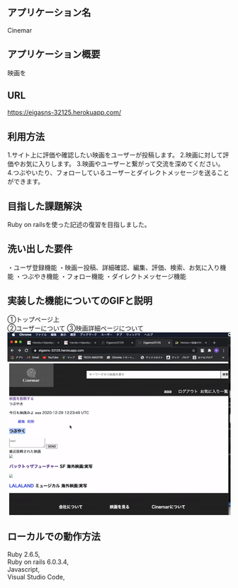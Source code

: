 ## アプリケーション名	
Cinemar
## アプリケーション概要
映画を
## URL
https://eigasns-32125.herokuapp.com/
## 利用方法
1.サイト上に評価や確認したい映画をユーザーが投稿します。
2.映画に対して評価やお気に入りします。
3.映画やユーザーと繋がって交流を深めてください。
4.つぶやいたり、フォローしているユーザーとダイレクトメッセージを送ることができます。
## 目指した課題解決
Ruby on railsを使った記述の復習を目指しました。
## 洗い出した要件
・ユーザ登録機能 
・映画ー投稿、詳細確認、編集、評価、検索、お気に入り機能
・つぶやき機能
・フォロー機能
・ダイレクトメッセージ機能
## 実装した機能についてのGIFと説明	
①トップページ上  
②ユーザーについて
③映画詳細ページについて
![動作.gif](./動作.gif)
## ローカルでの動作方法	 
Ruby 2.6.5,   
Ruby on rails 6.0.3.4,   
Javascript,  
Visual Studio Code,

